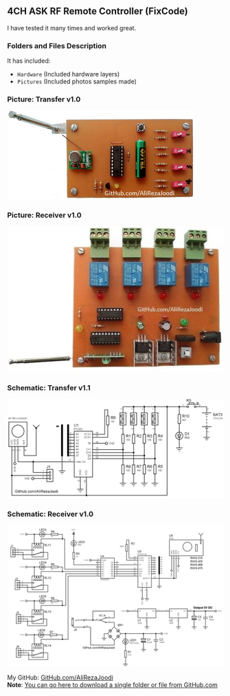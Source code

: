 ## 4CH ASK RF Remote Controller (FixCode)
I have tested it many times and worked great.

### Folders and Files Description
It has included:
- `Hardware` (Included hardware layers)
- `Pictures` (Included photos samples made)

### Picture: Transfer v1.0
![](Pictures/Transfer_v1.0.jpg)

### Picture: Receiver v1.0
![](Pictures/Receiver_v1.0.jpg)

### Schematic: Transfer v1.1
![](Hardware/Transfer_v1.1.png)

### Schematic: Receiver v1.0
![](Hardware/Receiver_v1.0.png)

My GitHub: [GitHub.com/AliRezaJoodi](https://github.com/AliRezaJoodi)  
**Note**: [You can go here to download a single folder or file from GitHub.com](https://minhaskamal.github.io/DownGit/#/home)